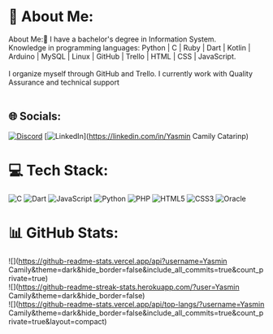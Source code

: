 # 💫 About Me:
About Me:💫 I have a bachelor's degree in Information System.<br>Knowledge in programming languages: Python | C | Ruby | Dart | Kotlin | Arduino | MySQL | Linux | GitHub | Trello | HTML | CSS | JavaScript.<br><br>I organize myself through GitHub and Trello. I currently work with Quality Assurance and technical support<br><br>


## 🌐 Socials:
[![Discord](https://img.shields.io/badge/Discord-%237289DA.svg?logo=discord&logoColor=white)](https://discord.gg/YayaCamily#3326) [![LinkedIn](https://img.shields.io/badge/LinkedIn-%230077B5.svg?logo=linkedin&logoColor=white)](https://linkedin.com/in/Yasmin Camily Catarinp) 

# 💻 Tech Stack:
![C](https://img.shields.io/badge/c-%2300599C.svg?style=for-the-badge&logo=c&logoColor=white) ![Dart](https://img.shields.io/badge/dart-%230175C2.svg?style=for-the-badge&logo=dart&logoColor=white) ![JavaScript](https://img.shields.io/badge/javascript-%23323330.svg?style=for-the-badge&logo=javascript&logoColor=%23F7DF1E) ![Python](https://img.shields.io/badge/python-3670A0?style=for-the-badge&logo=python&logoColor=ffdd54) ![PHP](https://img.shields.io/badge/php-%23777BB4.svg?style=for-the-badge&logo=php&logoColor=white) ![HTML5](https://img.shields.io/badge/html5-%23E34F26.svg?style=for-the-badge&logo=html5&logoColor=white) ![CSS3](https://img.shields.io/badge/css3-%231572B6.svg?style=for-the-badge&logo=css3&logoColor=white) ![Oracle](https://img.shields.io/badge/Oracle-F80000?style=for-the-badge&logo=oracle&logoColor=white)
# 📊 GitHub Stats:
![](https://github-readme-stats.vercel.app/api?username=Yasmin Camily&theme=dark&hide_border=false&include_all_commits=true&count_private=true)<br/>
![](https://github-readme-streak-stats.herokuapp.com/?user=Yasmin Camily&theme=dark&hide_border=false)<br/>
![](https://github-readme-stats.vercel.app/api/top-langs/?username=Yasmin Camily&theme=dark&hide_border=false&include_all_commits=true&count_private=true&layout=compact)

